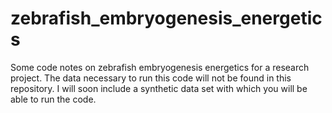 # zebrafish_embryogenesis_energetics
Some code notes on zebrafish embryogenesis energetics for a research project. The data necessary to run this code will not be found in this repository. I will soon include a synthetic data set with which you will be able to run the code.
